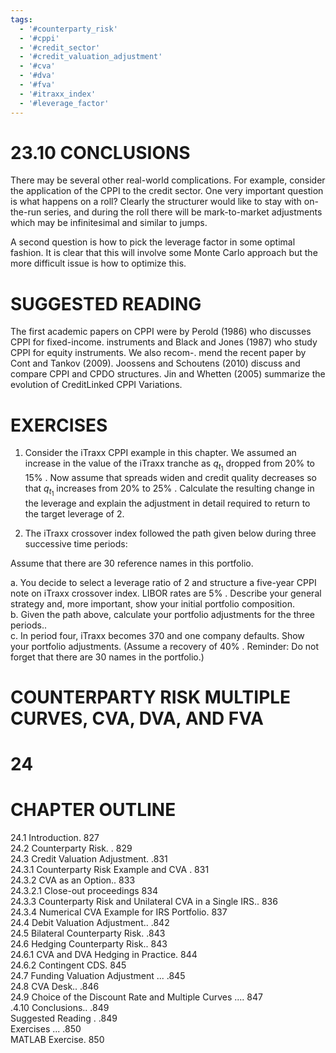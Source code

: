```yaml
---
tags:
  - '#counterparty_risk'
  - '#cppi'
  - '#credit_sector'
  - '#credit_valuation_adjustment'
  - '#cva'
  - '#dva'
  - '#fva'
  - '#itraxx_index'
  - '#leverage_factor'
---
```

# 23.10 CONCLUSIONS  

There may be several other real-world complications. For example, consider the application of the CPPI to the credit sector. One very important question is what happens on a roll? Clearly the structurer would like to stay with on-the-run series, and during the roll there will be mark-to-market adjustments which may be infinitesimal and similar to jumps.  

A second question is how to pick the leverage factor in some optimal fashion. It is clear that this will involve some Monte Carlo approach but the more difficult issue is how to optimize this.  

# SUGGESTED READING  

The first academic papers on CPPI were by Perold (1986) who discusses CPPI for fixed-income. instruments and Black and Jones (1987) who study CPPI for equity instruments. We also recom-. mend the recent paper by Cont and Tankov (2009). Joossens and Schoutens (2010) discuss and compare CPPI and CPDO structures. Jin and Whetten (2005) summarize the evolution of CreditLinked CPPI Variations.  

# EXERCISES  

1. Consider the iTraxx CPPI example in this chapter. We assumed an increase in the value of the iTraxx tranche as $q_{t_{1}}$ dropped from $20\%$ to $15\%$ . Now assume that spreads widen and credit quality decreases so that $q_{t_{1}}$ increases from $20\%$ to $25\%$ . Calculate the resulting change in the leverage and explain the adjustment in detail required to return to the target leverage of 2.  

2. The iTraxx crossover index followed the path given below during three successive time periods:  

Assume that there are 30 reference names in this portfolio.  

a. You decide to select a leverage ratio of 2 and structure a five-year CPPI note on iTraxx crossover index. LIBOR rates are $5\%$ . Describe your general strategy and, more important, show your initial portfolio composition.   
b. Given the path above, calculate your portfolio adjustments for the three periods..   
c. In period four, iTraxx becomes 370 and one company defaults. Show your portfolio adjustments. (Assume a recovery of $40\%$ . Reminder: Do not forget that there are 30 names in the portfolio.)  

# COUNTERPARTY RISK MULTIPLE CURVES, CVA, DVA, AND FVA  

# 24  

# CHAPTER OUTLINE  

24.1 Introduction. 827   
24.2 Counterparty Risk. . 829   
24.3 Credit Valuation Adjustment. .831   
24.3.1 Counterparty Risk Example and CVA . 831   
24.3.2 CVA as an Option.. 833   
24.3.2.1 Close-out proceedings 834   
24.3.3 Counterparty Risk and Unilateral CVA in a Single IRS.. 836   
24.3.4 Numerical CVA Example for IRS Portfolio. 837   
24.4 Debit Valuation Adjustment.. .842   
24.5 Bilateral Counterparty Risk. .843   
24.6 Hedging Counterparty Risk.. 843   
24.6.1 CVA and DVA Hedging in Practice. 844   
24.6.2 Contingent CDS. 845   
24.7 Funding Valuation Adjustment ... .845   
24.8 CVA Desk.. .846   
24.9 Choice of the Discount Rate and Multiple Curves .... 847   
.4.10 Conclusions.. .849   
Suggested Reading . .849   
Exercises ... .850   
MATLAB Exercise. 850  
